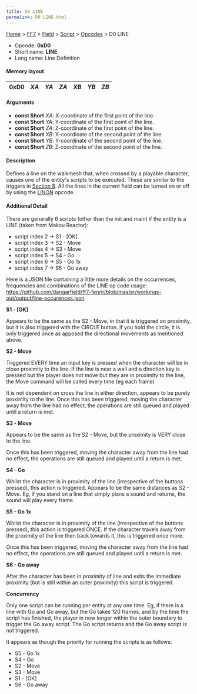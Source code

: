 ```yaml
---
title: D0 LINE
permalink: D0 LINE.html
---
```


[Home](../../../../Main%20Page.md) > [FF7](../../../../FF7.md) > [Field](../../../Field.md) > [Script](../../Script.md) > [Opcodes](../Opcodes.md) > D0 LINE

-   Opcode: **0xD0**
-   Short name: **LINE**
-   Long name: Line Definition

#### Memory layout

| 0xD0 | *XA* | *YA* | *ZA* | *XB* | *YB* | *ZB* |
|------|------|------|------|------|------|------|

#### Arguments

-   **const Short** *XA*: X-coordinate of the first point of the line.
-   **const Short** *YA*: Y-coordinate of the first point of the line.
-   **const Short** *ZA*: Z-coordinate of the first point of the line.
-   **const Short** *XB*: X-coordinate of the second point of the line.
-   **const Short** *YB*: Y-coordinate of the second point of the line.
-   **const Short** *ZB*: Z-coordinate of the second point of the line.

#### Description

Defines a line on the walkmesh that, when crossed by a playable
character, causes one of the entity's scripts to be executed. These are
similar to the triggers in [Section 8][]. All the lines in the current
field can be turned on or off by using the [LINON][] opcode.

#### Additional Detail

There are generally 6 scripts (other than the init and main) if the
entity is a LINE (taken from Makou Reactor):

-   script index 2 -&gt; S1 - \[OK\]
-   script index 3 -&gt; S2 - Move
-   script index 4 -&gt; S3 - Move
-   script index 5 -&gt; S4 - Go
-   script index 6 -&gt; S5 - Go 1x
-   script index 7 -&gt; S6 - Go away

Here is a JSON file containing a little more details on the occurrences,
frequencies and combinations of the LINE op code usage:
<https://github.com/dangarfield/ff7-fenrir/blob/master/workings-out/output/line-occurences.json>

**S1 - \[OK\]**

Appears to be the same as the S2 - Move, in that it is triggered on
proximity, but it is also triggered with the CIRCLE button. If you hold
the circle, it is only triggered once as apposed the directional
movements as mentioned above.

**S2 - Move**

Triggered EVERY time an input key is pressed when the character will be
in close proximity to the line. If the line is near a wall and a
direction key is pressed but the player does not move but they are in
proximity to the line, the Move command will be called every time (eg
each frame)

It is not dependent on cross the line in either direction, appears to be
purely proximity to the line. Once this has been triggered, moving the
character away from the line had no effect, the operations are still
queued and played until a return is met.

**S3 - Move**

Appears to be the same as the S2 - Move, but the proximity is VERY close
to the line.

Once this has been triggered, moving the character away from the line
had no effect, the operations are still queued and played until a return
is met.

**S4 - Go**

Whilst the character is in proximity of the line (irrespective of the
buttons pressed), this action is triggered. Appears to be the same
distances as S2 - Move. Eg, if you stand on a line that simply plans a
sound and returns, the sound will play every frame.

**S5 - Go 1x**

Whilst the character is in proximity of the line (irrespective of the
buttons pressed), this action is triggered ONCE. If the character
travels away from the proximity of the line then back towards it, this
is triggered once more.

Once this has been triggered, moving the character away from the line
had no effect, the operations are still queued and played until a return
is met.

**S6 - Go away**

After the character has been in proximity of line and exits the
immediate proximity (but is still within an outer proximity) this script
is triggered.

**Concurrency**

Only one script can be running per entity at any one time. Eg, if there
is a line with Go and Go away, but the Go takes 120 frames, and by the
time the script has finished, the player in now longer within the outer
boundary to trigger the Go away script. The Go script returns and the Go
away script is not triggered.

It appears as though the priority for running the scripts is as follows:

-   S5 - Go 1x
-   S4 - Go
-   S2 - Move
-   S3 - Move
-   S1 - \[OK\]
-   S6 - Go away

  [Section 8]: ../../3D%20Related.md "wikilink"
  [LINON]: D1%20LINON.md "wikilink"
